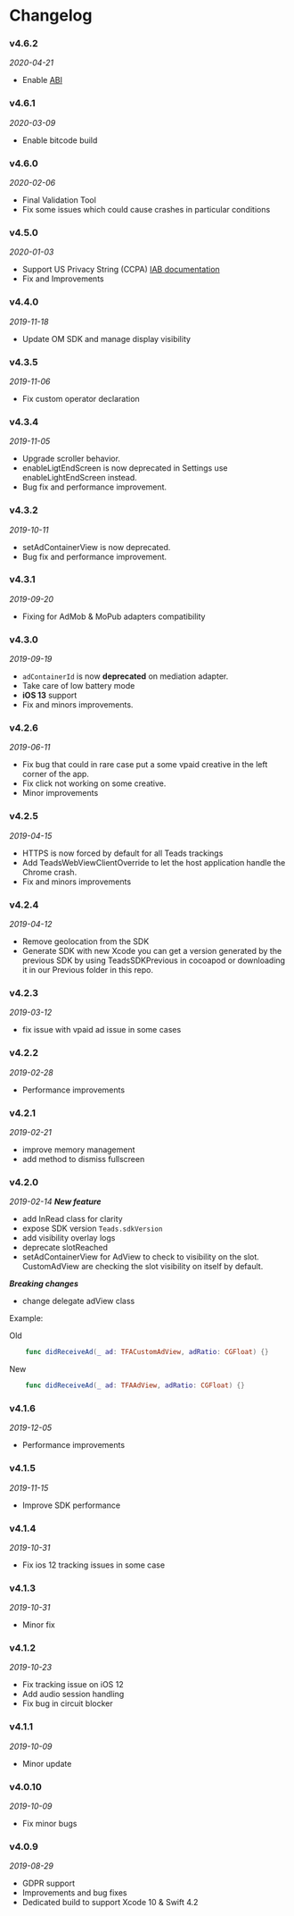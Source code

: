 # Changelog

### v4.6.2
_2020-04-21_
- Enable [ABI](https://swift.org/blog/abi-stability-and-more/)

### v4.6.1
_2020-03-09_
- Enable bitcode build

### v4.6.0
_2020-02-06_
- Final Validation Tool
- Fix some issues which could cause crashes in particular conditions

### v4.5.0
_2020-01-03_
- Support US Privacy String (CCPA) [IAB documentation](https://iabtechlab.com/wp-content/uploads/2019/11/U.S.-Privacy-String-v1.0-IAB-Tech-Lab.pdf)
- Fix and Improvements
 

### v4.4.0
_2019-11-18_
- Update OM SDK and manage display visibility
 
### v4.3.5
_2019-11-06_
- Fix custom operator declaration

### v4.3.4
_2019-11-05_
- Upgrade scroller behavior.
- enableLigtEndScreen is now deprecated in Settings use enableLightEndScreen instead.
- Bug fix and performance improvement.

### v4.3.2
_2019-10-11_
- setAdContainerView is now deprecated.
- Bug fix and performance improvement.

### v4.3.1
_2019-09-20_
- Fixing for AdMob & MoPub adapters compatibility

### v4.3.0
_2019-09-19_
- `adContainerId` is now **deprecated** on mediation adapter.
- Take care of low battery mode
- **iOS 13** support
- Fix and minors improvements.

### v4.2.6
_2019-06-11_
- Fix bug that could in rare case put a some vpaid creative in the left corner of the app.
- Fix click not working on some creative.
- Minor improvements
 
### v4.2.5
_2019-04-15_
- HTTPS is now forced by default for all Teads trackings
- Add TeadsWebViewClientOverride to let the host application handle the Chrome crash. 
- Fix and minors improvements

### v4.2.4
_2019-04-12_
- Remove geolocation from the SDK
- Generate SDK with new Xcode you can get a version generated by the previous SDK by using TeadsSDKPrevious in cocoapod or downloading it in our Previous folder in this repo.

### v4.2.3
_2019-03-12_
- fix issue with vpaid ad issue in some cases

### v4.2.2
_2019-02-28_
- Performance improvements

### v4.2.1
_2019-02-21_
- improve memory management
- add method to dismiss fullscreen

### v4.2.0
_2019-02-14_
***New feature***
- add InRead class for clarity
- expose SDK version  `Teads.sdkVersion`
- add visibility overlay logs
- deprecate slotReached
- setAdContainerView for AdView to check to visibility on the slot. CustomAdView are checking the slot visibility on itself by default.

***Breaking changes***
- change delegate adView class 

Example: 

Old
``` swift
    func didReceiveAd(_ ad: TFACustomAdView, adRatio: CGFloat) {}
```
New
``` swift
    func didReceiveAd(_ ad: TFAAdView, adRatio: CGFloat) {}
```

### v4.1.6
_2019-12-05_
- Performance improvements

### v4.1.5
_2019-11-15_
- Improve SDK performance

### v4.1.4
_2019-10-31_
- Fix ios 12 tracking issues in some case

### v4.1.3
_2019-10-31_
- Minor fix

### v4.1.2
_2019-10-23_
- Fix tracking issue on iOS 12
- Add audio session handling
- Fix bug in circuit blocker

### v4.1.1
_2019-10-09_
- Minor update

### v4.0.10
_2019-10-09_
- Fix minor bugs

### v4.0.9
_2019-08-29_
- GDPR support
- Improvements and bug fixes
- Dedicated build to support Xcode 10 & Swift 4.2
